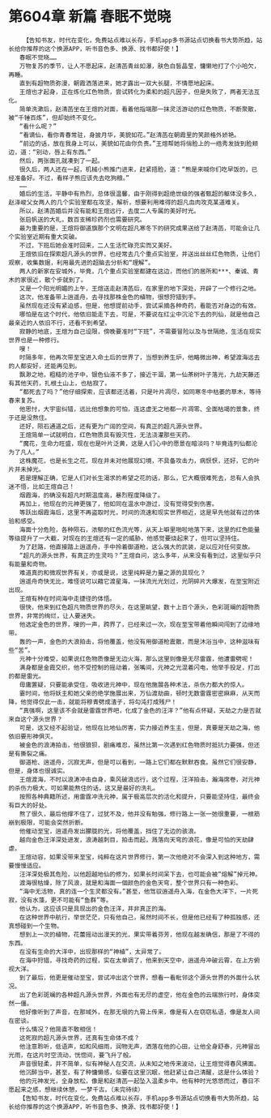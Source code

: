 # 第604章 新篇 春眠不觉晓
        【告知书友，时代在变化，免费站点难以长存，手机app多书源站点切换看书大势所趋，站长给你推荐的这个换源APP，听书音色多、换源、找书都好使！】
       春眠不觉晓……
       万物复苏的季节，让人不愿起床，赵清菡青丝如瀑，肤色白皙晶莹，慵懒地打了个小哈欠，再睡。
       直到有超物质弥漫，朝霞洒落进来，她才露出一双大长腿，不情愿地起床。
       王煊也才起身，正在炼化红色物质，尝试转化为柔和的超凡因子，但是失败了，两者无法互化。
       简单洗漱后，赵清菡坐在王煊的对面，看着他指端那一抹灵活游动的红色物质，不断聚散，被“千锤百炼”，但却始终不变化。
       “看什么呢？”
       “看谪仙，看你青春常驻，身披月华，美貌如花。”赵清菡在朝霞里的笑颜格外娇艳。
       “前边的话，放在我身上可以，美貌如花由你负责。”王煊帮她将俏脸上的一绺秀发拢到脸颊边，道：“别动，唇上有东西。”
       然后，两张面孔就凑到了一起。
       很久后，两人还在一起，机械小熊推门进来，赶紧捂脸，道：“熊是来喊你们吃早饭的，已经准备好。不过，看样子熊应该先去吃狗粮。”
       ……
       婚后的生活，平静中有热烈，总体很温馨，由于刚得到超绝世级的强者甄超的躯体没多久，赵泽峻父女两人的几个实验室都在攻坚，解析，想要利用难得的超凡血肉攻克某道难关。
       所以，赵清菡婚后并没有能和王煊远行，去度二人专属的美好时光。
       张启帆送的大礼，数百支稀珍药剂也需要研究。
       最为重要的是，王煊将御道旗那个文明在超凡寒冬下的研究成果送给了赵清菡，可能会让几个实验室近期有重大突破。
       不过，下班后她会准时回来，二人生活忙碌充实而又美好。
       王煊依旧在探索超凡源头的世界，也经常去几个重点实验室，并送出丝丝红色物质，让他们观察，收集数据，利用最先进的超脑去分析和“理解”。
       两人的新家在安城外，毕竟，几个重点实验室都建在这边，而他们的居所和***、秦诚、青木的家很近，散个步就到了。
       又是一个阳光明媚的上午，王煊送走赵清菡后，在家里的地下深处，开辟了一个修行之地。
       这次，他准备带上逍遥舟，去寻找那株金色的植物，很想狩猎到手。
       虽然现在还没有紧迫感，但是，他想提前动手，尝试采摘各种奇药，看能否对身边的有效。
       哪怕是在这个时代，他依旧能走下去，可是，不要说在红尘中沉沦下去的列仙，就是他自己最亲近的人依旧不行，还看不到希望。
       寂静的地底，王煊为自己设限，傍晚要准时“下班”，不需要冒险以及与世隔绝，生活在现实世界也是一种修行。
       嗖！
       时隔多年，他再次带至宝进入命土后的世界了，当想到养生炉，他略微出神，希望渡海远去的人都安好，还能再见到。
       飘渺之地，粗糙的池子中，银色仙液不多了，接近干涸，第一仙茶树叶子落光，九劫天藤还有其他天药，扎根土山上，也枯寂了。
       “都死去了吗？”他仔细探索，应该都还活着，只是叶片凋尽，如同寒冬中枯萎的草木，等待春来复苏。
       他思忖，大宇宙纠错，远比他想象的可怕，连这虚无之地都一片凋零、全面枯竭的景象，终于还是没熬住。
       还好，陨石通道之后，还有更为广阔的空间，有真正的超凡源头世界。
       王煊简单一试就明白，红色物质具有毁灭性，无法浇灌那些天药。
       “魔花，生命力旺盛，现在也是叶片泛黄，这是人们心中的愿景在暗淡吗？毕竟连列仙都沦为了凡人。”
       这株魔花，也是长生之花，现在并未对他展现幻境，不具备攻击力，病恹恹，还好，它的叶片并未掉光。
       若是理解正确，它是人们对长生渴求的希望之花的话，那么，它大概很难死去，总有人会执迷不悟，比如王煊自己！
       烟霞海，的确没有超凡时期温度高，暴烈程度降级了。
       再加上，他现在的元神更强了，他如同在温水中游过，没有觉得受到伤害。
       等跃出烟霞海后，这里不再盗取时光，时间的流速和现实世界相近，这是早先他就有过的体验和感受。
       海面十分危险，各种陨石，浓郁的红色流光等，从天上噼里啪啦地落下来，这里的红色能量等级提升了一大截，对现在的王煊还有一定的威胁，他感觉要烧起来了，但可以坚持住。
       为了赶路，他直接踏上逍遥舟，手中拎着御道枪，这么强大的武装，足以应对任何变故。
       “超凡的源头世界，有真正的生灵吗？”王煊自问，这么多年，从来没有看到过，这里似乎只有能量和奇物。
       难道真的和微观世界有关，亦或是说，这里纯粹是力量之源的具现化？
       逍遥舟奇快无比，难怪说可以藉它渡星海，一抹流光光划过，光阴碎片大爆发，在至宝附近出现。
       王煊有种在时间海中走捷径的体悟。
       很快，他来到红色超凡物质世界的尽头，在这里眺望，数十上百个源头，色彩斑斓的超物质世界，非常的绚烂，让人要迷失。
       他选定金色的世界，嗖的一声，跨界了，已经来过一次，现在至宝带着他瞬间闯到了边缘地带。
       轰的一声，金色的大浪拍击，将他覆盖，他没有用御道枪震散，而是沐浴当中，这种滋味有些“苦”。
       元神十分难受，如果说红色物质像是无边火海，那么这里则像是无尽雷霆，他遭雷劈呢！
       满身都是金霞交织，他不受控制的摇动着，张嘴间，元神之光混着闪电，他举手投足，打出的都是雷光。
       毋庸置疑，只要能承受住，吸收进元神中，现在他施展各种术法，杀伤力都大的惊人。
       霎时间，他将妖主和她父亲的绝学施展出来，万仙渡劫曲，顿时无数雷霆密密麻麻，从天而降，他觉得仅此一击，就能将穆青劈成渣子，将勾沌打成残尸！
       “真强啊，这里该不会就是雷霆世界吧，化成了金色的汪洋？”他有点怀疑，天劫之力是否就来自这个源头世界？
       可是，这又经不起验证，他现在比地仙厉害，实力接近养生主，但是，真要是天劫之海，他依旧要形神俱灭。
       被金色的浪涛拍击，他很狼狈，剧痛难忍，虽然比第一次遇到红色物质时抵抗力要强，但还是有撕裂之痛。
       御道枪、逍遥舟，沉寂无声，但是可以看到，一路上它们都在默默吞食。虽然它们很安静，但是，身体也很诚实。
       王煊渡海，不时以浪涛冲击自身，乘风破浪远行，这个过程，汪洋拍击，瀚海席卷，对元神的杀伤力极大，可如果能熬住的话，这又是最好的洗礼。
       按照各种典籍所述，用雷霆冲洗元神，属于极高层次的活化和提升，只要能坚持住，最终会有巨大的好处。
       熬了很久，最后他撑不住了，过犹不及，他并没有勉强，修行路上一张一弛很重要，一根筋崩到极限，可能会突然折断。
       他催动至宝，逍遥舟发出朦胧的光，将他覆盖，挡住了无边的骇浪。
       越向金色汪洋深处进发，浪涛越刺目，拍击而起，溅落向天穹的浪花，像是可怕的天劫肆虐。
       王煊动容，如果没带来至宝，纯粹在这片世界修行，第一次他绝对不会深入到这种地方，需要慢慢适应。
       汪洋深处极其危险，以他超越地仙的修为，如果长时间呆下去，也可能会被“熔解”掉元神。
       渡海很枯燥，除了风浪，就是和海面一個颜色的金色天穹，整个世界只有一种色彩。
       “海中无活物，真的连一个生灵都没有。”甚至，他驾驭逍遥舟入海，在金色大洋下，一片死寂，没有水藻，更不可能有“鱼群”等。
       他认为，这应该只是具现出的金色汪洋，并非真正的海。
       在这种世界中航行，举世茫茫，只有他自己，虽然时间不长，但是他已经有了种孤独感，还真想碰到一个生物。
       想到上一次的植物，花蕾摇动出漫天的光，果实带着芬芳，他现在越发确信，那是了不得的东西。
       在没有生命的大洋中，出现那样的“神植”，太异常了。
       在海中狩猎，寻找奇药的过程，实在太单调了，他来到天空中，逍遥舟冲破云霄，在上方俯视大洋。
       到了最后，他更是催动至宝，尝试冲出这个世界，想看一看毗邻这个源头世界的外面什么状况。
       出了色彩斑斓的各种超凡源头世界，外面也有无尽的虚空，他在金色的云端旅行时，身体突然一僵。
       他好像听到了声音，在那域外，在那无垠的九霄上传来，像是有人在窃窃私语，像是友人间在密谈。
       什么情况？他简直不敢相信！
       这死寂的超凡源头世界，还真有生命体不成？
       他注意聆听，低语声，如和风细雨，润物无声，洒落在他的心田，让他全身舒泰，元神冒出光雨，在这片时空流动，恍惚间，要飞升了般。
       声音很轻柔，并不简单，似有神秘人在交流，从未知之地传来波动，让王煊觉得春风拂面。
       他沉醉当中，甚至，有了种慵懒感，似要在这里沉眠，他赶紧让自己清醒，这是什么体验？
       他的元神发光，全身放松，像是和赵清菡一起坠入温柔乡中。他有种时光悠悠而过，春日不愿起来之感，想继续休憩，一梦千古。（未完待续）
       【告知书友，时代在变化，免费站点难以长存，手机app多书源站点切换看书大势所趋，站长给你推荐的这个换源APP，听书音色多、换源、找书都好使！】